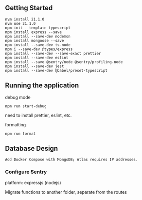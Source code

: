 ## Getting Started

```
nvm install 21.1.0
nvm use 21.1.0
npm init --template typescript
npm install express --save
npm install --save-dev nodemon
npm install mongoose --save
npm install --save-dev ts-node
npm i --save-dev @types/express
npm install --save-dev --save-exact prettier
npm install --save-dev eslint
npm install --save @sentry/node @sentry/profiling-node
npm install --save-dev jest
npm install --save-dev @babel/preset-typescript
```

## Running the application

debug mode

```
npm run start-debug
```

need to install prettier, eslint, etc.

formatting

```
npm run format
```

## Database Design

```
Add Docker Compose with MongoDB; Atlas requires IP addresses.
```

### Configure Sentry

platform: expressjs (nodejs)

Migrate functions to another folder, separate from the routes
